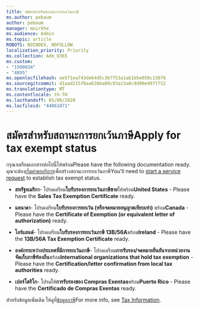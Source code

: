 ```yaml
---
title: สมัครสําหรับสถานะการยกเว้นภาษี
ms.author: pebaum
author: pebaum
manager: mnirkhe
ms.audience: Admin
ms.topic: article
ROBOTS: NOINDEX, NOFOLLOW
localization_priority: Priority
ms.collection: Adm_O365
ms.custom:
- "1500034"
- "4895"
ms.openlocfilehash: ee5f1ea743de64d5c367753a1ab1b5e058c13076
ms.sourcegitcommit: d1aad215f8aa636ba89c93a13a0c9d90e997f752
ms.translationtype: MT
ms.contentlocale: th-TH
ms.lasthandoff: 05/06/2020
ms.locfileid: "44061871"
---
```

# <a name="apply-for-tax-exempt-status"></a><span data-ttu-id="52817-102">สมัครสําหรับสถานะการยกเว้นภาษี</span><span class="sxs-lookup"><span data-stu-id="52817-102">Apply for tax exempt status</span></span>

<span data-ttu-id="52817-103">กรุณาเตรียมเอกสารต่อไปนี้ให้พร้อม</span><span class="sxs-lookup"><span data-stu-id="52817-103">Please have the following documentation ready.</span></span> <span data-ttu-id="52817-104">คุณจะต้อง[เริ่มคําขอบริการ](https://docs.microsoft.com/microsoft-365/admin/contact-support-for-business-products)เพื่อสร้างสถานะการยกเว้นภาษี</span><span class="sxs-lookup"><span data-stu-id="52817-104">You'll need to [start a service request](https://docs.microsoft.com/microsoft-365/admin/contact-support-for-business-products) to establish tax exempt status.</span></span>

- <span data-ttu-id="52817-105">**สหรัฐอเมริกา**- โปรดเตรียม**ใบรับรองการยกเว้นภาษีขาย**ให้พร้อม</span><span class="sxs-lookup"><span data-stu-id="52817-105">**United States** - Please have the **Sales Tax Exemption Certificate** ready.</span></span>

- <span data-ttu-id="52817-106">**แคนาดา**- โปรดเตรียม**ใบรับรองการยกเว้น (หรือจดหมายอนุญาตเทียบเท่า)** พร้อม</span><span class="sxs-lookup"><span data-stu-id="52817-106">**Canada** - Please have the **Certificate of Exemption (or equivalent letter of authorization)** ready.</span></span>

- <span data-ttu-id="52817-107">**ไอร์แลนด์**- โปรดเตรียม**ใบรับรองการยกเว้นภาษี 13B/56A**พร้อม</span><span class="sxs-lookup"><span data-stu-id="52817-107">**Ireland** - Please have the **13B/56A Tax Exemption Certificate** ready.</span></span>

- <span data-ttu-id="52817-108">**องค์กรระหว่างประเทศที่มีการยกเว้นภาษี**- โปรดเตรียม**การรับรอง/จดหมายยืนยันจากหน่วยงานจัดเก็บภาษีท้องถิ่น**พร้อม</span><span class="sxs-lookup"><span data-stu-id="52817-108">**International organizations that hold tax exemption** - Please have the **Certification/letter confirmation from local tax authorities** ready.</span></span>

- <span data-ttu-id="52817-109">**เปอร์โตริโก**- โปรดให้**การรับรองของ Compras Exentas**พร้อม</span><span class="sxs-lookup"><span data-stu-id="52817-109">**Puerto Rico** - Please have the **Certificado de Compras Exentas** ready.</span></span>

<span data-ttu-id="52817-110">สําหรับข้อมูลเพิ่มเติม ให้ดูที่[ข้อมูลภาษี](https://docs.microsoft.com/microsoft-365/commerce/billing-and-payments/tax-information)</span><span class="sxs-lookup"><span data-stu-id="52817-110">For more info, see [Tax Information](https://docs.microsoft.com/microsoft-365/commerce/billing-and-payments/tax-information).</span></span>
